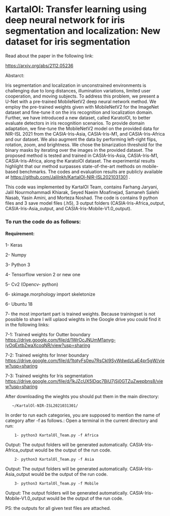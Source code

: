 # KartalOl: Transfer learning using deep neural network for iris segmentation and localization: New dataset for iris segmentation 

Read about the paper in the following link:

   https://arxiv.org/abs/2112.05236 

Abstarct:


Iris segmentation and localization in unconstrained environments is challenging due to long distances, illumination variations, limited user cooperation, and moving subjects. To address this problem, we present a U-Net with a pre-trained MobileNetV2 deep neural network method. We employ the pre-trained weights given with MobileNetV2 for the ImageNet dataset and fine-tune it on the iris recognition and localization domain. Further, we have introduced a new dataset, called KaratolOl, to better evaluate detectors in iris recognition scenarios. To provide domain adaptation, we fine-tune the MobileNetV2 model on the provided data for NIR-ISL 2021 from the CASIA-Iris-Asia, CASIA-Iris-M1, and CASIA-Iris-Africa and our dataset. We also augment the data by performing left-right flips, rotation, zoom, and brightness. We chose the binarization threshold for the binary masks by iterating over the images in the provided dataset. The proposed method is tested and trained in CASIA-Iris-Asia, CASIA-Iris-M1, CASIA-Iris-Africa, along the KaratolOl dataset. The experimental results highlight that our method surpasses state-of-the-art methods on mobile-based benchmarks. The codes and evaluation results are publicly available at https://github.com/Jalilnkh/KartalOl-NIR-ISL2021031301 .


This code was implemented by KartalOl Team, contains Farhang Jaryani, Jalil Nourmohammadi Khiarak, Seyed Naeim Moafinejad, Samaneh Salehi Nasab, Yasin Amini, and Morteza Noshad.
The code is contains  9 python files and 3 save model files (.h5), 3 output folders (CASIA-Iris-Africa_output, CASIA-Iris-Asia_output, and CASIA-Iris-Mobile-V1.0_output).

### To run the code do as follows:

#### Requirement:

1- Keras

2- Numpy

3- Python 3 

4- Tensorflow version 2 or new one

5- Cv2 (Opencv- python)

6- skimage.morphology import skeletonize

6- Ubuntu 18

7- the most important part is trained weights. Because trainingset is not possible to share I will uplaod wieghts in the Google drive you could find it in the following links:

   7-1: Trained weights for Outter boundary https://drive.google.com/file/d/1WrOcJNUmM1anyg-iyOqExtbZwaXcoqNR/view?usp=sharing
   
   7-2: Trained weights for Inner boundary https://drive.google.com/file/d/1tqtyFs0eu7RsCkl9SyWdwdzLaE4pr5gW/view?usp=sharing 
   
   7-3: Trained weights for Iris segmentation https://drive.google.com/file/d/1kJZcUX5lDqc7BiU7jSj0GTZuZwepbns8/view?usp=sharing 

After downloading the wieghts you should put them in the main directory:

       ~/KartalOl-NIR-ISL2021031301/
      

In order to run each categories, you are supposed to mention the name of category after -f as follows.:
Open a terminal in the current directory and run:

        1- python3 KartalOl_Team.py -f Africa

Output: The output folders will be generated automatically. CASIA-Iris-Africa_output would be the output of the run code.

        2- python3 KartalOl_Team.py -f Asia

Output: The output folders will be generated automatically. CASIA-Iris-Asia_output would be the output of the run code.

        3- python3 KartalOl_Team.py -f Mobile

Output: The output folders will be generated automatically. CASIA-Iris-Mobile-V1.0_output would be the output of the run code.


PS: the outputs for all given test files are attached. 
